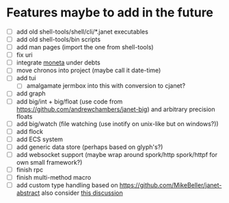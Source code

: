 # Features maybe to add in the future
- [ ] add old shell-tools/shell/cli/*.janet executables
- [ ] add old shell-tools/bin scripts
- [ ] add man pages (import the one from shell-tools)
- [ ] fix uri
- [ ] integrate [moneta](https://tasadar.net/tionis/moneta) under debts
- [ ] move chronos into project (maybe call it date-time)
- [ ] add tui
  - [ ] amalgamate jermbox into this with conversion to cjanet?
- [ ] add graph
- [ ] add big/int + big/float (use code from https://github.com/andrewchambers/janet-big) and arbitrary precision floats
- [ ] add big/watch (file watching (use inotify on unix-like but on windows?))
- [ ] add flock
- [ ] add ECS system
- [ ] add generic data store (perhaps based on glyph's?)
- [ ] add websocket support (maybe wrap around spork/http spork/httpf for own small framework?)
- [ ] finish rpc
- [ ] finish multi-method macro
- [ ] add custom type handling based on https://github.com/MikeBeller/janet-abstract
      also consider [this discussion](https://github.com/janet-lang/janet/discussions/581#discussioncomment-285555)
